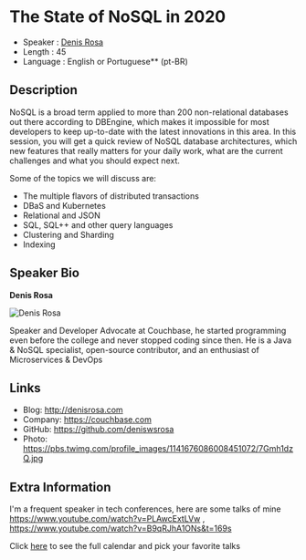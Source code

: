 The State of NoSQL in 2020
=================================================

* Speaker   : [Denis Rosa](https://pixels.camp/deniswsrosa)
* Length    : 45
* Language  : English or Portuguese** (pt-BR)

Description
-----------

NoSQL is a broad term applied to more than 200 non-relational databases out there according to DBEngine, which makes it impossible for most developers to keep up-to-date with the latest innovations in this area. In this session, you will get a quick review of NoSQL database architectures, which new features that really matters for your daily work, what are the current challenges and what you should expect next.

Some of the topics we will discuss are:

* The multiple flavors of distributed transactions
*	DBaS and Kubernetes
*	Relational and JSON
*	SQL, SQL++ and other query languages
*	Clustering and Sharding 
*	Indexing

Speaker Bio
-----------

**Denis Rosa**

![Denis Rosa](https://avatars2.githubusercontent.com/u/216006?v=4)

Speaker and Developer Advocate at Couchbase, he started programming even before the college and never stopped coding since then. He is a Java & NoSQL specialist, open-source contributor, and an enthusiast of Microservices & DevOps

Links
-----

* Blog: http://denisrosa.com
* Company: https://couchbase.com 
* GitHub: https://github.com/deniswsrosa
* Photo: https://pbs.twimg.com/profile_images/1141676086008451072/7Gmh1dzQ.jpg

Extra Information
-----------------

I'm a frequent speaker in tech conferences, here are some talks of mine https://www.youtube.com/watch?v=PLAwcExtLVw , https://www.youtube.com/watch?v=B9qRJhA1ONs&t=169s

Click [here][1] to see the full calendar and pick your favorite talks

[1]: https://pixels.camp/schedule/


